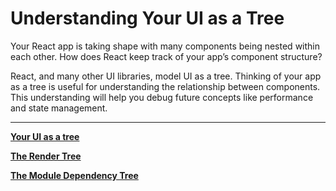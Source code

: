 # Understanding Your UI as a Tree

Your React app is taking shape with many components being nested within each other. How does React keep track of your app’s component structure?

React, and many other UI libraries, model UI as a tree. Thinking of your app as a tree is useful for understanding the relationship between components. This understanding will help you debug future concepts like performance and state management.

---

[**Your UI as a tree**](Understanding%20Your%20UI%20as%20a%20Tree%201b2aeacbb299813d925af5ab1ccaba27/Your%20UI%20as%20a%20tree%201b2aeacbb299817ca820d1c8a6b736fb.md)

[**The Render Tree**](Understanding%20Your%20UI%20as%20a%20Tree%201b2aeacbb299813d925af5ab1ccaba27/The%20Render%20Tree%201b2aeacbb299811197cee82852508847.md)

[**The Module Dependency Tree**](Understanding%20Your%20UI%20as%20a%20Tree%201b2aeacbb299813d925af5ab1ccaba27/The%20Module%20Dependency%20Tree%201b2aeacbb299816fb138f07fb66410a4.md)